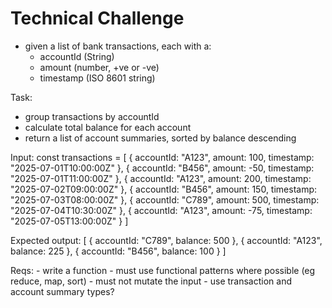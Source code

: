 # Technical Challenge

- given a list of bank transactions, each with a:
  - accountId (String)
  - amount (number, +ve or -ve)
  - timestamp (ISO 8601 string)

Task:
  - group transactions by accountId
  - calculate total balance for each account
  - return a list of account summaries, sorted by balance descending

Input:
const transactions = [
  { accountId: "A123", amount: 100, timestamp: "2025-07-01T10:00:00Z" },
  { accountId: "B456", amount: -50, timestamp: "2025-07-01T11:00:00Z" },
  { accountId: "A123", amount: 200, timestamp: "2025-07-02T09:00:00Z" },
  { accountId: "B456", amount: 150, timestamp: "2025-07-03T08:00:00Z" },
  { accountId: "C789", amount: 500, timestamp: "2025-07-04T10:30:00Z" },
  { accountId: "A123", amount: -75, timestamp: "2025-07-05T13:00:00Z" }
]

Expected output:
[
  { accountId: "C789", balance: 500 },
  { accountId: "A123", balance: 225 },
  { accountId: "B456", balance: 100 }
]

Reqs:
    - write a function
    - must use functional patterns where possible (eg reduce, map, sort)
    - must not mutate the input
    - use transaction and account summary types?
